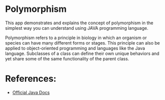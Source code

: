 # Polymorphism
This app demonstrates and explains the concept of polymorphism in the simplest way you can understand using JAVA programming language.

Polymorphism refers to a principle in biology in which an organism or species can have many different forms or stages. This principle can also be applied to object-oriented programming and languages like the Java language. Subclasses of a class can define their own unique behaviors and yet share some of the same functionality of the parent class.



# References:
- [Official Java Docs][df1]

[df1]: <https://docs.oracle.com/javase/tutorial/java/IandI/polymorphism.html/>
